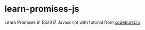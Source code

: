# learn-promises-js
Learn Promises in ES2017 Javascript with tutorial from [codeburst.io](https://codeburst.io/promises-in-es2017-javascript-the-easiest-explanation-79bb34745156)
